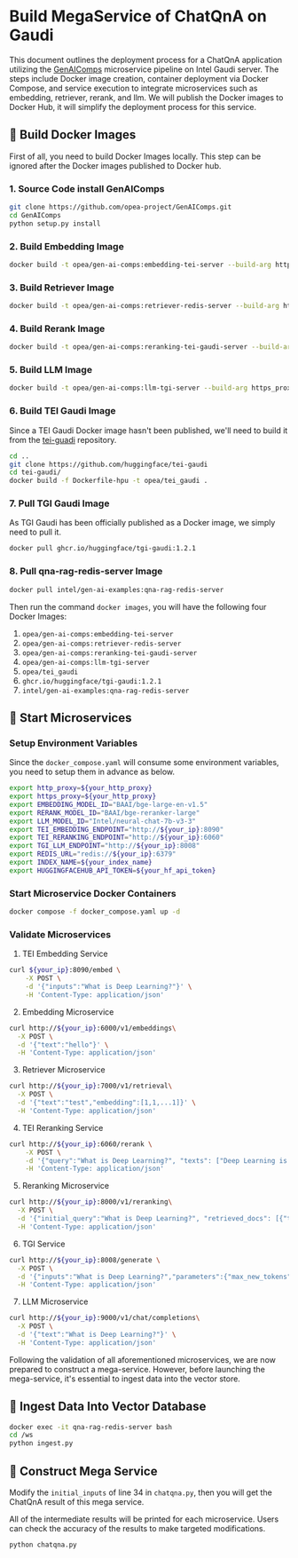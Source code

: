 # Build MegaService of ChatQnA on Gaudi

This document outlines the deployment process for a ChatQnA application utilizing the [GenAIComps](https://github.com/opea-project/GenAIComps.git) microservice pipeline on Intel Gaudi server. The steps include Docker image creation, container deployment via Docker Compose, and service execution to integrate microservices such as embedding, retriever, rerank, and llm. We will publish the Docker images to Docker Hub, it will simplify the deployment process for this service.

## 🚀 Build Docker Images

First of all, you need to build Docker Images locally. This step can be ignored after the Docker images published to Docker hub.

### 1. Source Code install GenAIComps

```bash
git clone https://github.com/opea-project/GenAIComps.git
cd GenAIComps
python setup.py install
```

### 2. Build Embedding Image

```bash
docker build -t opea/gen-ai-comps:embedding-tei-server --build-arg https_proxy=$https_proxy --build-arg http_proxy=$http_proxy -f comps/embeddings/docker/Dockerfile .
```

### 3. Build Retriever Image

```bash
docker build -t opea/gen-ai-comps:retriever-redis-server --build-arg https_proxy=$https_proxy --build-arg http_proxy=$http_proxy -f comps/retrievers/langchain/docker/Dockerfile .
```

### 4. Build Rerank Image

```bash
docker build -t opea/gen-ai-comps:reranking-tei-gaudi-server --build-arg https_proxy=$https_proxy --build-arg http_proxy=$http_proxy -f comps/reranks/docker/Dockerfile .
```

### 5. Build LLM Image

```bash
docker build -t opea/gen-ai-comps:llm-tgi-server --build-arg https_proxy=$https_proxy --build-arg http_proxy=$http_proxy -f comps/llm/langchain/docker/Dockerfile .
```

### 6. Build TEI Gaudi Image

Since a TEI Gaudi Docker image hasn't been published, we'll need to build it from the [tei-guadi](https://github.com/huggingface/tei-gaudi) repository.

```bash
cd ..
git clone https://github.com/huggingface/tei-gaudi
cd tei-gaudi/
docker build -f Dockerfile-hpu -t opea/tei_gaudi .
```

### 7. Pull TGI Gaudi Image

As TGI Gaudi has been officially published as a Docker image, we simply need to pull it.

```bash
docker pull ghcr.io/huggingface/tgi-gaudi:1.2.1
```

### 8. Pull qna-rag-redis-server Image

```bash
docker pull intel/gen-ai-examples:qna-rag-redis-server
```

Then run the command `docker images`, you will have the following four Docker Images:

1. `opea/gen-ai-comps:embedding-tei-server`
2. `opea/gen-ai-comps:retriever-redis-server`
3. `opea/gen-ai-comps:reranking-tei-gaudi-server`
4. `opea/gen-ai-comps:llm-tgi-server`
5. `opea/tei_gaudi`
6. `ghcr.io/huggingface/tgi-gaudi:1.2.1`
7. `intel/gen-ai-examples:qna-rag-redis-server`

## 🚀 Start Microservices

### Setup Environment Variables

Since the `docker_compose.yaml` will consume some environment variables, you need to setup them in advance as below.

```bash
export http_proxy=${your_http_proxy}
export https_proxy=${your_http_proxy}
export EMBEDDING_MODEL_ID="BAAI/bge-large-en-v1.5"
export RERANK_MODEL_ID="BAAI/bge-reranker-large"
export LLM_MODEL_ID="Intel/neural-chat-7b-v3-3"
export TEI_EMBEDDING_ENDPOINT="http://${your_ip}:8090"
export TEI_RERANKING_ENDPOINT="http://${your_ip}:6060"
export TGI_LLM_ENDPOINT="http://${your_ip}:8008"
export REDIS_URL="redis://${your_ip}:6379"
export INDEX_NAME=${your_index_name}
export HUGGINGFACEHUB_API_TOKEN=${your_hf_api_token}
```

### Start Microservice Docker Containers

```bash
docker compose -f docker_compose.yaml up -d
```

### Validate Microservices

1. TEI Embedding Service

```bash
curl ${your_ip}:8090/embed \
    -X POST \
    -d '{"inputs":"What is Deep Learning?"}' \
    -H 'Content-Type: application/json'
```

2. Embedding Microservice

```bash
curl http://${your_ip}:6000/v1/embeddings\
  -X POST \
  -d '{"text":"hello"}' \
  -H 'Content-Type: application/json'
```

3. Retriever Microservice

```bash
curl http://${your_ip}:7000/v1/retrieval\
  -X POST \
  -d '{"text":"test","embedding":[1,1,...1]}' \
  -H 'Content-Type: application/json'
```

4. TEI Reranking Service

```bash
curl http://${your_ip}:6060/rerank \
    -X POST \
    -d '{"query":"What is Deep Learning?", "texts": ["Deep Learning is not...", "Deep learning is..."]}' \
    -H 'Content-Type: application/json'
```

5. Reranking Microservice

```bash
curl http://${your_ip}:8000/v1/reranking\
  -X POST \
  -d '{"initial_query":"What is Deep Learning?", "retrieved_docs": [{"text":"Deep Learning is not..."}, {"text":"Deep learning is..."}]}' \
  -H 'Content-Type: application/json'
```

6. TGI Service

```bash
curl http://${your_ip}:8008/generate \
  -X POST \
  -d '{"inputs":"What is Deep Learning?","parameters":{"max_new_tokens":64, "do_sample": true}}' \
  -H 'Content-Type: application/json'
```

7. LLM Microservice

```bash
curl http://${your_ip}:9000/v1/chat/completions\
  -X POST \
  -d '{"text":"What is Deep Learning?"}' \
  -H 'Content-Type: application/json'
```

Following the validation of all aforementioned microservices, we are now prepared to construct a mega-service. However, before launching the mega-service, it's essential to ingest data into the vector store.

## 🚀 Ingest Data Into Vector Database

```bash
docker exec -it qna-rag-redis-server bash
cd /ws
python ingest.py
```

## 🚀 Construct Mega Service

Modify the `initial_inputs` of line 34 in `chatqna.py`, then you will get the ChatQnA result of this mega service.

All of the intermediate results will be printed for each microservice. Users can check the accuracy of the results to make targeted modifications.

```bash
python chatqna.py
```

